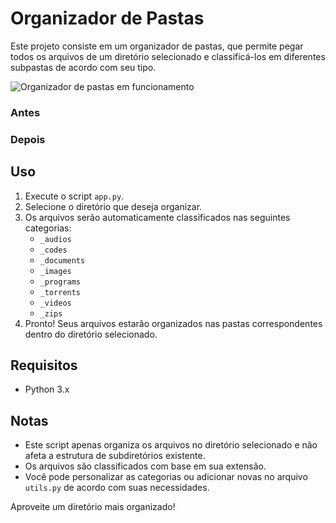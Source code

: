 # Organizador de Pastas

Este projeto consiste em um organizador de pastas, que permite pegar todos os arquivos de um diretório selecionado e classificá-los em diferentes subpastas de acordo com seu tipo.

![Organizador de pastas em funcionamento](https://i.postimg.cc/Nfwmgmvx/programa.png)

### Antes


### Depois


## Uso

1. Execute o script `app.py`.
2. Selecione o diretório que deseja organizar.
3. Os arquivos serão automaticamente classificados nas seguintes categorias:
    - `_audios`
    - `_codes`
    - `_documents`
    - `_images`
    - `_programs`
    - `_torrents`
    - `_videos`
    - `_zips`
4. Pronto! Seus arquivos estarão organizados nas pastas correspondentes dentro do diretório selecionado.

## Requisitos

- Python 3.x

## Notas

- Este script apenas organiza os arquivos no diretório selecionado e não afeta a estrutura de subdiretórios existente.
- Os arquivos são classificados com base em sua extensão.
- Você pode personalizar as categorias ou adicionar novas no arquivo `utils.py` de acordo com suas necessidades.

Aproveite um diretório mais organizado!
